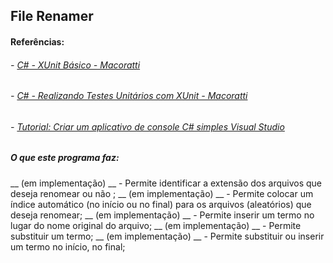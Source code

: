 ## File Renamer

#### Referências: 

###### - [C# - XUnit Básico - Macoratti](https://www.macoratti.net/19/09/cshp_xunitb1.htm)<br/>

###### - [C# - Realizando Testes Unitários com XUnit - Macoratti](https://www.macoratti.net/19/09/cshp_unitest1.htm)<br/>

###### - [Tutorial: Criar um aplicativo de console C# simples Visual Studio](https://docs.microsoft.com/pt-br/visualstudio/get-started/csharp/tutorial-console?view=vs-2022)<br/>

##### O que este programa faz:

 __ (em implementação) __ - Permite identificar a extensão dos arquivos que deseja renomear ou não ;
 __ (em implementação) __ - Permite colocar um índice automático (no início ou no final) para os arquivos (aleatórios) que deseja renomear;
 __ (em implementação) __ - Permite inserir um termo no lugar do nome original do arquivo;
 __ (em implementação) __ - Permite substituir um termo;
 __ (em implementação) __ - Permite substituir ou inserir um termo no início, no final;
         
         